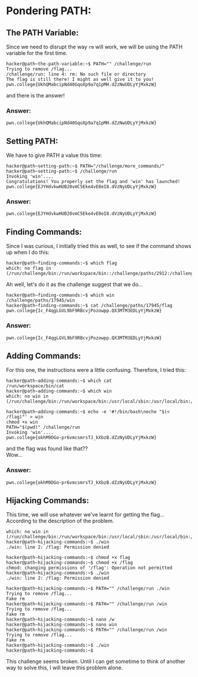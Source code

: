 # Pondering PATH:
## The PATH Variable:
Since we need to disrupt the way `rm` will work, we will be using the PATH variable for the first time.
```
hacker@path~the-path-variable:~$ PATH="" /challenge/run 
Trying to remove /flag...
/challenge/run: line 4: rm: No such file or directory
The flag is still there! I might as well give it to you!
pwn.college{UkhQMabcipNd40GqoXp9a7q1pMH.dZzNwUDLyYjMxkzW}
```
and there is the answer!
### Answer:
```
pwn.college{UkhQMabcipNd40GqoXp9a7q1pMH.dZzNwUDLyYjMxkzW}
```
## Setting PATH:
We have to give PATH a value this time:
```
hacker@path~setting-path:~$ PATH="/challenge/more_commands/"
hacker@path~setting-path:~$ /challenge/run 
Invoking 'win'....
Congratulations! You properly set the flag and 'win' has launched!
pwn.college{EJYHdvkwHUB20vmC5Eke4vE0eI8.dVzNyUDLyYjMxkzW}
```
### Answer:
```
pwn.college{EJYHdvkwHUB20vmC5Eke4vE0eI8.dVzNyUDLyYjMxkzW}
```
## Finding Commands:
Since I was curious, I initially tried this as well, to see if the command shows up when I do this:
```
hacker@path~finding-commands:~$ which flag
which: no flag in (/run/challenge/bin:/run/workspace/bin::/challenge/paths/2912:/challenge/paths/29940:/challenge/paths/25664:/challenge/paths/11799:/challenge/paths/9885:/challenge/paths/7470:/challenge/paths/29230:/challenge/paths/20290:/challenge/paths/9968:/challenge/paths/32646:/challenge/paths/18043:/challenge/paths/22515:/challenge/paths/5279:/challenge/paths/4998:/challenge/paths/22237:/challenge/paths/18961:/challenge/paths/14664:/challenge/paths/15195:/challenge/paths/28360:/challenge/paths/12169:/challenge/paths/30506:/challenge/paths/30562:/challenge/paths/116:/challenge/paths/31480:/challenge/paths/26066:/challenge/paths/23032:/challenge/paths/26865:/challenge/paths/15153:/challenge/paths/18360:/challenge/paths/8466:/challenge/paths/14900:/challenge/paths/25692:/challenge/paths/1535:/challenge/paths/22771:/challenge/paths/17363:/challenge/paths/26368:/challenge/paths/25067:/challenge/paths/13773:/challenge/paths/22934:/challenge/paths/14019:/challenge/paths/21646:/challenge/paths/17945:/challenge/paths/5901:/challenge/paths/30723:/challenge/paths/17762:/challenge/paths/18719:/challenge/paths/5834:/challenge/paths/15600:/challenge/paths/28038:/challenge/paths/4819:/run/challenge/bin:/run/workspace/bin:/usr/local/sbin:/usr/local/bin:/usr/sbin:/usr/bin:/sbin:/bin)
```
Ah well, let's do it as the challenge suggest that we do...
```
hacker@path~finding-commands:~$ which win
/challenge/paths/17945/win
hacker@path~finding-commands:~$ cat /challenge/paths/17945/flag
pwn.college{Ic_F4qgLGVL9bF9RBcvjPozowpp.QX3MTM3EDLyYjMxkzW}
```
### Answer:
```
pwn.college{Ic_F4qgLGVL9bF9RBcvjPozowpp.QX3MTM3EDLyYjMxkzW}
```
## Adding Commands:
For this one, the instructions were a little confusing. Therefore, I tried this:
```
hacker@path~adding-commands:~$ which cat
/run/workspace/bin/cat
hacker@path~adding-commands:~$ which win
which: no win in (/run/challenge/bin:/run/workspace/bin:/usr/local/sbin:/usr/local/bin:/usr/sbin:/usr/bin:/sbin:/bin)
```
```
hacker@path~adding-commands:~$ echo -e '#!/bin/bash\necho "$(< /flag)"' > win
chmod +x win
PATH="$(pwd)" /challenge/run
Invoking 'win'....
pwn.college{okhM9DGo-pr6vmcsmrsTJ_kXbzB.dZzNyUDLyYjMxkzW}
```
and the flag was found like that??  
Wow...

### Answer:
```
pwn.college{okhM9DGo-pr6vmcsmrsTJ_kXbzB.dZzNyUDLyYjMxkzW}
```
## Hijacking Commands:
This time, we will use whatever we've learnt for getting the flag...  
According to the description of the problem.
```
which: no win in (/run/challenge/bin:/run/workspace/bin:/usr/local/sbin:/usr/local/bin:/usr/sbin:/usr/bin:/sbin:/bin)
hacker@path~hijacking-commands:~$ ./win 
./win: line 2: /flag: Permission denied

hacker@path~hijacking-commands:~$ chmod +x flag 
hacker@path~hijacking-commands:~$ chmod +x /flag 
chmod: changing permissions of '/flag': Operation not permitted
hacker@path~hijacking-commands:~$ ./win 
./win: line 2: /flag: Permission denied

hacker@path~hijacking-commands:~$ PATH="" /challenge/run ./win 
Trying to remove /flag...
Fake rm
hacker@path~hijacking-commands:~$ PATH="" /challenge/run /win 
Trying to remove /flag...
Fake rm
hacker@path~hijacking-commands:~$ nano /w
hacker@path~hijacking-commands:~$ nano win
hacker@path~hijacking-commands:~$ PATH="" /challenge/run /win 
Trying to remove /flag...
Fake rm
hacker@path~hijacking-commands:~$ ./win 
hacker@path~hijacking-commands:~$ 
```
This challenge seems broken. Until I can get sometime to think of another way to solve this, I will leave this problem alone.